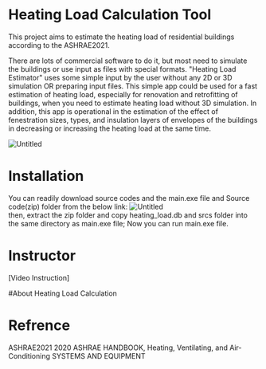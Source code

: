 # Heating Load Calculation Tool

This project aims to estimate the heating load of residential buildings according to the ASHRAE2021.

There are lots of commercial software to do it, but most need to simulate the buildings or use input as files with special formats.
"Heating Load Estimator" uses some simple input by the user without any 2D or 3D simulation OR preparing input files. This simple app could be used for a fast estimation of heating load, especially for renovation and retrofitting of buildings, when you need to estimate heating load without 3D simulation.
In addition, this app is operational in the estimation of the effect of fenestration sizes, types, and insulation layers of envelopes of the buildings in decreasing or increasing the heating load at the same time.


![Untitled](https://github.com/mlijahan/Heating_Load_Estimator_for_Buildings/assets/89294710/47fc1b31-db8e-406f-9a10-dc4b5710760f)

# Installation

You can readily download source codes and the main.exe file and Source code(zip) folder from the below link:
![Untitled](https://github.com/mlijahan/Heating_Load_Estimator_for_Buildings/releases/tag/v0.1.0)  
then, extract the zip folder and copy heating_load.db and srcs folder into the same directory as main.exe file; Now you can run main.exe file.

# Instructor
[Video Instruction] 

#About Heating Load Calculation

# Refrence
ASHRAE2021
2020 ASHRAE HANDBOOK, Heating, Ventilating, and Air-Conditioning SYSTEMS AND EQUIPMENT




